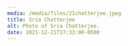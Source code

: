 ```yaml
---
media: /media/files/21chatterjee.jpeg
title: Sria Chatterjee
alt: Photo of Sria Chatterjee.
date: 2021-12-21T17:33:00-0500
---
```

